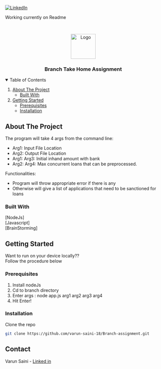 [![LinkedIn][linkedin-shield]][linkedin-url]

Working currently on Readme

<!-- PROJECT LOGO -->
<br />
<p align="center">
  <a href="https://1drv.ms/u/s!Ar_vfbHCB9exc2gL-vC3tKlqaXo?e=QzYVfC">
    <img src="https://www.mpug.com/wp-content/uploads/2020/03/new-project-logo.png" alt="Logo" width="80" height="80">
  </a>

  <h3 align="center">Branch Take Home Assignment</h3>

  
  </p>
</p>



<!-- TABLE OF CONTENTS -->
<details open="open">
  <summary>Table of Contents</summary>
  <ol>
    <li>
      <a href="#about-the-project">About The Project</a>
      <ul>
        <li><a href="#built-with">Built With</a></li>
      </ul>
    </li>
    <li>
      <a href="#getting-started">Getting Started</a>
      <ul>
        <li><a href="#prerequisites">Prerequisites</a></li>
        <li><a href="#installation">Installation</a></li>
      </ul>
    </li>
  </ol>
</details>



<!-- ABOUT THE PROJECT -->
## About The Project

The program will take 4 args from the command line:
<ul>
        <li>Arg1: Input File Location</li>
        <li>Arg2: Output File Location</li>
        <li>Arg1: Arg3: Initial inhand amount with bank</li>
        <li>Arg2: Arg4: Max concurrent loans that can be preprocessed.</li>
</ul>





Functionalities:
* Program will throw appropriate error if there is any
* Otherwise will give a list of applications that need to be sanctioned for loans

### Built With
 [NodeJs]    
 [Javascript]  
 [BrainStorming]



<!-- GETTING STARTED -->
## Getting Started

Want to run on your device locally??    
Follow the procedure below

### Prerequisites

1. Install nodeJs
2. Cd to branch directory
3. Enter args : node app.js arg1 arg2 arg3 arg4
4. Hit Enter!


### Installation

Clone the repo
   ```sh
   git clone https://github.com/varun-saini-18/Branch-assignment.git
   ```





<!-- CONTACT -->
## Contact

Varun Saini - [Linked in](https://www.linkedin.com/in/varun-sainii/)




[linkedin-shield]: https://img.shields.io/badge/-LinkedIn-black.svg?style=for-the-badge&logo=linkedin&colorB=555
[linkedin-url]: https://www.linkedin.com/in/varun-sainii
